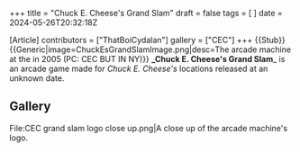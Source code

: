 +++
title = "Chuck E. Cheese's Grand Slam"
draft = false
tags = [ ]
date = 2024-05-26T20:32:18Z

[Article]
contributors = ["ThatBoiCydalan"]
gallery = ["CEC"]
+++
{{Stub}}{{Generic|image=ChuckEsGrandSlamImage.png|desc=The arcade machine at the  in 2005 (PC: CEC BUT IN NY)}}
**_Chuck E. Cheese's Grand Slam**_ is an arcade game made for _Chuck E. Cheese's_ locations released at an unknown date.

## Gallery ##
<gallery>
File:CEC grand slam logo close up.png|A close up of the arcade machine's logo.
</gallery>